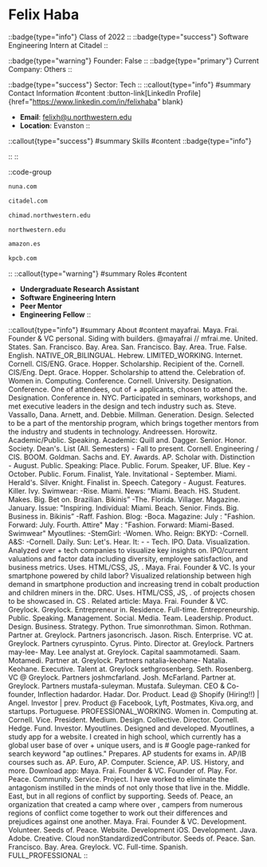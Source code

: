 # Felix Haba
::badge{type="info"}
Class of 2022
::
::badge{type="success"}
Software Engineering Intern at Citadel
::

::badge{type="warning"}
Founder: False
::
::badge{type="primary"}
Current Company: Others
::

::badge{type="success"}
Sector: Tech
::
::callout{type="info"}
#summary
Contact Information
#content
:button-link[LinkedIn Profile]{href="https://www.linkedin.com/in/felixhaba" blank}
- **Email**: felixh@u.northwestern.edu
- **Location**: Evanston
::

::callout{type="success"}
#summary
Skills
#content
::badge{type="info"}

::
::

::code-group
```bash [Nuna Incorporated]
nuna.com
```
```bash [Citadel]
citadel.com
```
```bash [Chimad]
chimad.northwestern.edu
```
```bash [Northwestern University]
northwestern.edu
```
```bash [Amazon.com]
amazon.es
```
```bash [Kleiner Perkins Caufield & Byers]
kpcb.com
```
::
::callout{type="warning"}
#summary
Roles
#content
- **Undergraduate Research Assistant**
- **Software Engineering Intern**
- **Peer Mentor**
- **Engineering Fellow**
::

::callout{type="info"}
#summary
About
#content
mayafrai. Maya. Frai. Founder & VC personal. Siding with builders. @mayafrai // mfrai.me. United. States. San. Francisco. Bay. Area. San. Francisco. Bay. Area. True. False. English. NATIVE_OR_BILINGUAL. Hebrew. LIMITED_WORKING. Internet. Cornell. CIS/ENG. Grace. Hopper. Scholarship. Recipient of the. Cornell. CIS/Eng. Dept. Grace. Hopper. Scholarship to attend the. Celebration of. Women in. Computing. Conference. Cornell. University. Designation. Conference. One of attendees, out of + applicants, chosen to attend the. Designation. Conference in. NYC. Participated in seminars, workshops, and met executive leaders in the design and tech industry such as. Steve. Vassallo, Dana. Arnett, and. Debbie. Millman. Generation. Design. Selected to be a part of the mentorship program, which brings together mentors from the industry and students in technology. Andreessen. Horowitz. Academic/Public. Speaking. Academic: Quill and. Dagger. Senior. Honor. Society. Dean's. List (All. Semesters) - Fall to present. Cornell. Engineering / CIS. BOOM. Goldman. Sachs and. EY. Awards. AP. Scholar with. Distinction - August. Public. Speaking: Place. Public. Forum. Speaker, UF. Blue. Key - October. Public. Forum. Finalist, Yale. Invitational - September. Miami. Herald's. Silver. Knight. Finalist in. Speech. Category - August. Features. Killer. Ivy. Swimwear: -Rise. Miami. News: “Miami. Beach. HS. Student. Makes. Big. Bet on. Brazilian. Bikinis” -The. Florida. Villager. Magazine. January. Issue: "Inspiring. Individual: Miami. Beach. Senior. Finds. Big. Business in. Bikinis” -Raff. Fashion. Blog: -Boca. Magazine: July : "Fashion. Forward: July. Fourth. Attire" May : "Fashion. Forward: Miami-Based. Swimwear" Myoutlines: -StemGirl: -Women. Who. Reign: BKYD: -Cornell. A&S: -Cornell. Daily. Sun: Let's. Hear. It: - - Tech. IPO. Data. Visualization. Analyzed over + tech companies to visualize key insights on. IPO/current valuations and factor data including diversity, employee satisfaction, and business metrics. Uses. HTML/CSS, JS, . Maya. Frai. Founder & VC. Is your smartphone powered by child labor? Visualized relationship between high demand in smartphone production and increasing trend in cobalt production and children miners in the. DRC. Uses. HTML/CSS, JS, . of projects chosen to be showcased in. CS . Related article: Maya. Frai. Founder & VC. Greylock. Greylock. Entrepreneur in. Residence. Full-time. Entrepreneurship. Public. Speaking. Management. Social. Media. Team. Leadership. Product. Design. Business. Strategy. Python. True simonrothman. Simon. Rothman. Partner at. Greylock. Partners jasoncrisch. Jason. Risch. Enterprise. VC at. Greylock. Partners cyruspinto. Cyrus. Pinto. Director at. Greylock. Partners may-lee- May. Lee analyst at. Greylock. Capital saammotamedi. Saam. Motamedi. Partner at. Greylock. Partners natalia-keohane- Natalia. Keohane. Executive. Talent at. Greylock sethgrosenberg. Seth. Rosenberg. VC @ Greylock. Partners joshmcfarland. Josh. McFarland. Partner at. Greylock. Partners mustafa-suleyman. Mustafa. Suleyman. CEO & Co-founder, Inflection hadardor. Hadar. Dor. Product. Lead @ Shopify (Hiring!!) | Angel. Investor | prev. Product @ Facebook, Lyft, Postmates, Kiva.org, and startups. Portuguese. PROFESSIONAL_WORKING. Women in. Computing at. Cornell. Vice. President. Medium. Design. Collective. Director. Cornell. Hedge. Fund. Investor. Myoutlines. Designed and developed. Myoutlines, a study app for a website. I created in high school, which currently has a global user base of over + unique users, and is # Google page-ranked for search keyword "ap outlines." Prepares. AP students for exams in. AP/IB courses such as. AP. Euro, AP. Computer. Science, AP. US. History, and more. Download app: Maya. Frai. Founder & VC. Founder of. Play. For. Peace. Community. Service. Project. I have worked to eliminate the antagonism instilled in the minds of not only those that live in the. Middle. East, but in all regions of conflict by supporting. Seeds of. Peace, an organization that created a camp where over , campers from numerous regions of conflict come together to work out their differences and prejudices against one another. Maya. Frai. Founder & VC. Development. Volunteer. Seeds of. Peace. Website. Development iOS. Development. Java. Adobe. Creative. Cloud nonStandardizedContributor. Seeds of. Peace. San. Francisco. Bay. Area. Greylock. VC. Full-time. Spanish. FULL_PROFESSIONAL
::
